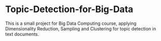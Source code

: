 # Topic-Detection-for-Big-Data
This is a small project for Big Data Computing course, applying Dimensionality Reduction, Sampling and Clustering for topic detection in text documents.
